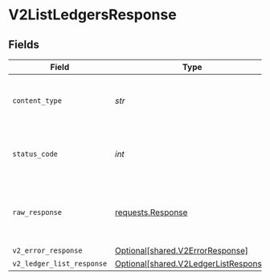 # V2ListLedgersResponse


## Fields

| Field                                                                                 | Type                                                                                  | Required                                                                              | Description                                                                           |
| ------------------------------------------------------------------------------------- | ------------------------------------------------------------------------------------- | ------------------------------------------------------------------------------------- | ------------------------------------------------------------------------------------- |
| `content_type`                                                                        | *str*                                                                                 | :heavy_check_mark:                                                                    | HTTP response content type for this operation                                         |
| `status_code`                                                                         | *int*                                                                                 | :heavy_check_mark:                                                                    | HTTP response status code for this operation                                          |
| `raw_response`                                                                        | [requests.Response](https://requests.readthedocs.io/en/latest/api/#requests.Response) | :heavy_minus_sign:                                                                    | Raw HTTP response; suitable for custom response parsing                               |
| `v2_error_response`                                                                   | [Optional[shared.V2ErrorResponse]](../../models/shared/v2errorresponse.md)            | :heavy_minus_sign:                                                                    | Error                                                                                 |
| `v2_ledger_list_response`                                                             | [Optional[shared.V2LedgerListResponse]](../../models/shared/v2ledgerlistresponse.md)  | :heavy_minus_sign:                                                                    | OK                                                                                    |